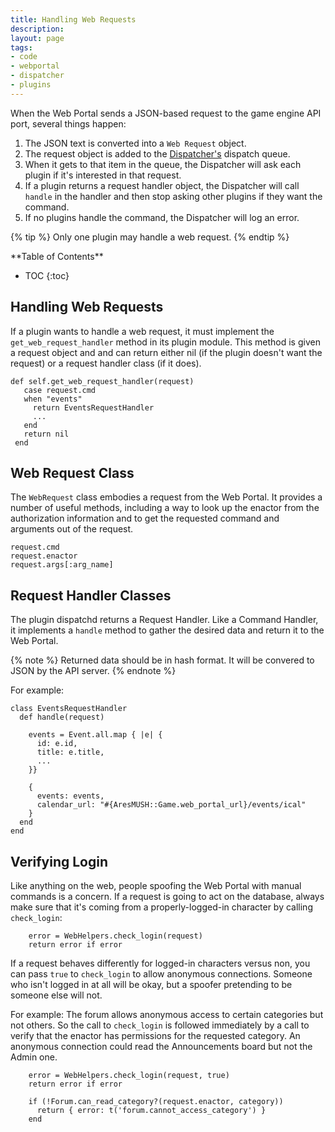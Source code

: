 ```yaml
---
title: Handling Web Requests
description:
layout: page
tags: 
- code
- webportal
- dispatcher
- plugins
---
```


When the Web Portal sends a JSON-based request to the game engine API port, several things happen:

1. The JSON text is converted into a `Web Request` object.
2. The request object is added to the [Dispatcher's](/tutorials/code/dispatcher.html) dispatch queue.  
3. When it gets to that item in the queue, the Dispatcher will ask each plugin if it's interested in that request.  
4. If a plugin returns a request handler object, the Dispatcher will call `handle` in the handler and then stop asking other plugins if they want the command.  
5. If no plugins handle the command, the Dispatcher will log an error.

{% tip %} 
Only one plugin may handle a web request.
{% endtip %}

<div id="inline_toc" markdown="1">
**Table of Contents**

* TOC
{:toc}
</div>

## Handling Web Requests

If a plugin wants to handle a web request, it must implement the `get_web_request_handler` method in its plugin module.  This method is given a request object and  and can return either nil (if the plugin doesn't want the request) or a request handler class (if it does).

    def self.get_web_request_handler(request)
       case request.cmd
       when "events"
         return EventsRequestHandler
         ...
       end
       return nil
     end

## Web Request Class

The `WebRequest` class embodies a request from the Web Portal.  It provides a number of useful methods, including a way to look up the enactor from the authorization information and to get the requested command and arguments out of the request.

    request.cmd
    request.enactor
    request.args[:arg_name]

## Request Handler Classes

The plugin dispatchd returns a Request Handler.  Like a Command Handler, it implements a `handle` method to gather the desired data and return it to the Web Portal.

{% note %} 
Returned data should be in hash format.  It will be convered to JSON by the API server.
{% endnote %}

For example:

    class EventsRequestHandler
      def handle(request)
        
        events = Event.all.map { |e| {
          id: e.id,
          title: e.title,
          ...
        }}
        
        {
          events: events,
          calendar_url: "#{AresMUSH::Game.web_portal_url}/events/ical"
        }
      end
    end

## Verifying Login

Like anything on the web, people spoofing the Web Portal with manual commands is a concern.  If a request is going to act on the database, always make sure that it's coming from a properly-logged-in character by calling `check_login`:

        error = WebHelpers.check_login(request)
        return error if error

If a request behaves differently for logged-in characters versus non, you can pass `true` to `check_login` to allow anonymous connections.  Someone who isn't logged in at all will be okay, but a spoofer pretending to be someone else will not.

For example:  The forum allows anonymous access to certain categories but not others.  So the call to `check_login` is followed immediately by a call to verify that the enactor has permissions for the requested category.  An anonymous connection could read the Announcements board but not the Admin one.

        error = WebHelpers.check_login(request, true)
        return error if error
        
        if (!Forum.can_read_category?(request.enactor, category))
          return { error: t('forum.cannot_access_category') }
        end